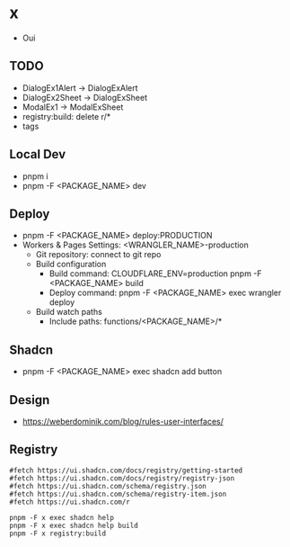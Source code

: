 # x

- Oui

## TODO

- DialogEx1Alert -> DialogExAlert
- DialogEx2Sheet -> DialogExSheet
- ModalEx1 -> ModalExSheet
- registry:build: delete r/*
- tags

## Local Dev

- pnpm i
- pnpm -F <PACKAGE_NAME> dev

## Deploy

- pnpm -F <PACKAGE_NAME> deploy:PRODUCTION
- Workers & Pages Settings: <WRANGLER_NAME>-production
  - Git repository: connect to git repo
  - Build configuration
    - Build command: CLOUDFLARE_ENV=production pnpm -F <PACKAGE_NAME> build
    - Deploy command: pnpm -F <PACKAGE_NAME> exec wrangler deploy
  - Build watch paths
    - Include paths: functions/<PACKAGE_NAME>/\*

## Shadcn

- pnpm -F <PACKAGE_NAME> exec shadcn add button

## Design

- https://weberdominik.com/blog/rules-user-interfaces/

## Registry

```
#fetch https://ui.shadcn.com/docs/registry/getting-started
#fetch https://ui.shadcn.com/docs/registry/registry-json
#fetch https://ui.shadcn.com/schema/registry.json
#fetch https://ui.shadcn.com/schema/registry-item.json
#fetch https://ui.shadcn.com/r

pnpm -F x exec shadcn help
pnpm -F x exec shadcn help build
pnpm -F x registry:build
```

